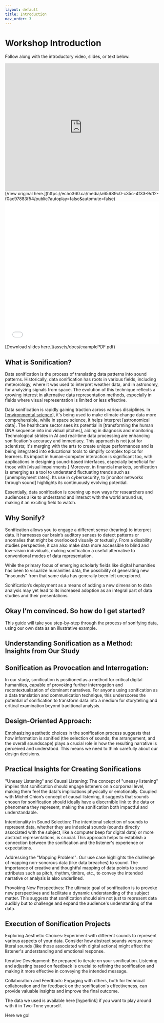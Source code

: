 ```yaml
---
layout: default
title: Introduction
nav_order: 3
---
```

<!-- 
This page will go over introductory content to the workshop. 
If your workshop has an introduction sequence, whether it be history, "Why should you use __", or anything of that matter, this is where it goes! If your workshop doesn't need this, delete introduction.md from the repository. 
Add, edit, or remove any content below for the workshop in question. 
-->

# Workshop Introduction 
Follow along with the introductory video, slides, or text below.

<!-- If your page has a video to go along with it, put it here. -->
<iframe height="416" width="100%" allowfullscreen frameborder=0 src="https://echo360.ca/media/a65689c0-c35c-4f33-9c12-f0ac97883f54/public?autoplay=false&automute=false"></iframe>
[View original here.](https://echo360.ca/media/a65689c0-c35c-4f33-9c12-f0ac97883f54/public?autoplay=false&automute=false)

<!-- If your page has slides/PDFs/worksheets to go along with it, put it here. -->
<embed width="100%" height="466" src="assets/docs/examplePDF.pdf" style="border:none;">
[Download slides here.](assets/docs/examplePDF.pdf)

<!-- Below the video/slides, this is where you put the text version of the page. -->
## What is Sonification?

Data sonification is the process of translating data patterns into sound patterns. Historically, data sonification has roots in various fields, including meteorology, where it was used to interpret weather data, and in astronomy, for analyzing signals from space. The evolution of this technique reflects a growing interest in alternative data representation methods, especially in fields where visual representation is limited or less effective. 

Data sonification is rapidly gaining traction across various disciplines. In [[environmental science]([url](https://www.youtube.com/watch?v=onB8id8mxMM))], it's being used to make climate change data more comprehensible, while in space science, it helps interpret [astronomical data]. The healthcare sector sees its potential in [transforming the human DNA sequence into individual pitches], aiding in diagnosis and monitoring. Technological strides in AI and real-time data processing are enhancing sonification's accuracy and immediacy. This approach is not just for scientists; it's merging with the arts to create unique performances and is being integrated into educational tools to simplify complex topics for learners. Its impact in human-computer interaction is significant too, with applications in designing sound-based interfaces, especially beneficial for those with [visual impairments.] Moreover, in financial markets, sonification is emerging as a tool to understand fluctuating trends such as [unemployment rates]. Its use in cybersecurity, to [monitor networks through sound] highlights its continuously evolving potential.  

Essentially, data sonification is opening up new ways for researchers and audiences alike to understand and interact with the world around us, making it an exciting field to watch. 

## Why Sonify? 

Sonification allows you to engage a different sense (hearing) to interpret data. It harnesses our brain’s auditory senses to detect patterns or anomalies that might be overlooked visually or textually. From a disability studies perspective, it can also make data more accessible to blind and low-vision individuals, making sonification a useful alternative to conventional modes of data representation. 

While the primary focus of emerging scholarly fields like digital humanities has been to visualize humanities data, the possibility of generating new “insounds” from that same data has generally been left unexplored. 

Sonification’s deployment as a means of adding a new dimension to data analysis may yet lead to its increased adoption as an integral part of data studies and their presentations. 

## Okay I’m convinced. So how do I get started? 

This guide will take you step-by-step through the process of sonifying data, using our own data as an illustrative example.  

## Understanding Sonification as a Method: Insights from Our Study  

## Sonification as Provocation and Interrogation:

In our study, sonification is positioned as a method for critical digital humanities, capable of provoking further interrogation and recontextualization of dominant narratives. For anyone using sonification as a data translation and communication technique, this underscores the potential of sonification to transform data into a medium for storytelling and critical examination beyond traditional analysis. 

## Design-Oriented Approach:

Emphasizing aesthetic choices in the sonification process suggests that how information is sonified (the selection of sounds, the arrangement, and the overall soundscape) plays a crucial role in how the resulting narrative is perceived and understood. This means we need to think carefully about our design decisions. 

## Practical Insights for Creating Sonifications 

"Uneasy Listening" and Causal Listening: The concept of "uneasy listening" implies that sonification should engage listeners on a corporeal level, making them feel the data's implications physically or emotionally. Coupled with Michel Chion’s concept of causal listening, it suggests that sounds chosen for sonification should ideally have a discernible link to the data or phenomena they represent, making the sonification both impactful and understandable. 

Intentionality in Sound Selection: The intentional selection of sounds to represent data, whether they are indexical sounds (sounds directly associated with the subject, like a computer beep for digital data) or more abstract representations, is crucial. This approach helps to establish a connection between the sonification and the listener's experience or expectations. 

Addressing the "Mapping Problem": Our use case highlights the challenge of mapping non-sonorous data (like data breaches) to sound. The importance of creative and thoughtful mapping of data points to sound attributes such as pitch, rhythm, timbre, etc., to convey the intended narrative or analysis is also underlined. 

Provoking New Perspectives: The ultimate goal of sonification is to provoke new perspectives and facilitate a dynamic understanding of the subject matter. This suggests that sonification should aim not just to represent data audibly but to challenge and expand the audience's understanding of the data. 

## Execution of Sonification Projects 

Exploring Aesthetic Choices: Experiment with different sounds to represent various aspects of your data. Consider how abstract sounds versus more literal sounds (like those associated with digital actions) might affect the listener's understanding and emotional response. 

Iterative Development: Be prepared to iterate on your sonification. Listening and adjusting based on feedback is crucial to refining the sonification and making it more effective in conveying the intended message. 

Collaboration and Feedback: Engaging with others, both for technical collaboration and for feedback on the sonification's effectiveness, can provide valuable insights and improve the final outcome. 

The data we used is available here [hyperlink] if you want to play around with it in Two-Tone yourself.  

Here we go! 
